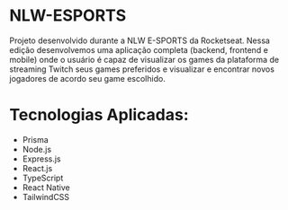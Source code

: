 # NLW-ESPORTS
Projeto desenvolvido durante a NLW E-SPORTS da Rocketseat. Nessa edição desenvolvemos uma aplicação completa (backend, frontend e mobile) onde o usuário é capaz de visualizar os games da plataforma de streaming Twitch seus games preferidos e visualizar e encontrar novos jogadores de acordo seu game escolhido.
# Tecnologias Aplicadas:
  - Prisma 
  - Node.js 
  - Express.js
  - React.js
  - TypeScript
  - React Native
  - TailwindCSS
